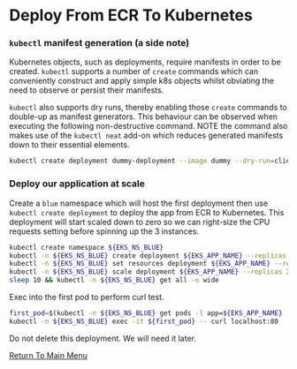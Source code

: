 # Deploy From ECR To Kubernetes

### `kubectl` manifest generation (a side note)

Kubernetes objects, such as deployments, require manifests in order to be created. `kubectl` supports a number of `create` commands which can conveniently construct and apply simple k8s objects whilst obviating the need to observe or persist their manifests.

`kubectl` also supports dry runs, thereby enabling those `create` commands to double-up as manifest generators. This behaviour can be observed when executing the following non-destructive command. NOTE the command also makes use of the `kubectl neat` add-on which reduces generated manifests down to their essential elements.
```bash
kubectl create deployment dummy-deployment --image dummy --dry-run=client -o yaml | kubectl neat
```

### Deploy our application at scale

Create a `blue` namespace which will host the first deployment then use `kubectl create deployment` to deploy the app from ECR to Kubernetes.
This deployment will start scaled down to zero so we can right-size the CPU requests setting before spinning up the 3 instances.
```bash
kubectl create namespace ${EKS_NS_BLUE}
kubectl -n ${EKS_NS_BLUE} create deployment ${EKS_APP_NAME} --replicas 0 --image ${EKS_APP_ECR_REPO}:${EKS_APP_VERSION} # begin with zero replicas
kubectl -n ${EKS_NS_BLUE} set resources deployment ${EKS_APP_NAME} --requests=cpu=200m,memory=200Mi                     # right-size the pods
kubectl -n ${EKS_NS_BLUE} scale deployment ${EKS_APP_NAME} --replicas 3                                                 # start 3 instances
sleep 10 && kubectl -n ${EKS_NS_BLUE} get all -o wide                                                                   # inspect objects
```

Exec into the first pod to perform curl test.
```bash
first_pod=$(kubectl -n ${EKS_NS_BLUE} get pods -l app=${EKS_APP_NAME} -o name | head -1)
kubectl -n ${EKS_NS_BLUE} exec -it ${first_pod} -- curl localhost:80
```

Do not delete this deployment. We will need it later.

[Return To Main Menu](/README.md)
